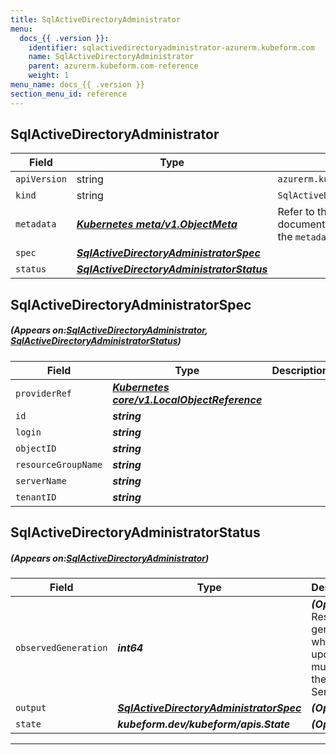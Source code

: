```yaml
---
title: SqlActiveDirectoryAdministrator
menu:
  docs_{{ .version }}:
    identifier: sqlactivedirectoryadministrator-azurerm.kubeform.com
    name: SqlActiveDirectoryAdministrator
    parent: azurerm.kubeform.com-reference
    weight: 1
menu_name: docs_{{ .version }}
section_menu_id: reference
---
```


## SqlActiveDirectoryAdministrator
| Field | Type | Description |
| ------ | ----- | ----------- |
| `apiVersion` | string | `azurerm.kubeform.com/v1alpha1` |
|    `kind` | string | `SqlActiveDirectoryAdministrator` |
| `metadata` | ***[Kubernetes meta/v1.ObjectMeta](https://kubernetes.io/docs/reference/generated/kubernetes-api/v1.13/#objectmeta-v1-meta)***|Refer to the Kubernetes API documentation for the fields of the `metadata` field.|
| `spec` | ***[SqlActiveDirectoryAdministratorSpec](#SqlActiveDirectoryAdministratorSpec)***||
| `status` | ***[SqlActiveDirectoryAdministratorStatus](#SqlActiveDirectoryAdministratorStatus)***||
## SqlActiveDirectoryAdministratorSpec
##### (Appears on:[SqlActiveDirectoryAdministrator](#SqlActiveDirectoryAdministrator), [SqlActiveDirectoryAdministratorStatus](#SqlActiveDirectoryAdministratorStatus))
| Field | Type | Description |
| ------ | ----- | ----------- |
| `providerRef` | ***[Kubernetes core/v1.LocalObjectReference](https://kubernetes.io/docs/reference/generated/kubernetes-api/v1.13/#localobjectreference-v1-core)***||
| `id` | ***string***||
| `login` | ***string***||
| `objectID` | ***string***||
| `resourceGroupName` | ***string***||
| `serverName` | ***string***||
| `tenantID` | ***string***||
## SqlActiveDirectoryAdministratorStatus
##### (Appears on:[SqlActiveDirectoryAdministrator](#SqlActiveDirectoryAdministrator))
| Field | Type | Description |
| ------ | ----- | ----------- |
| `observedGeneration` | ***int64***| ***(Optional)*** Resource generation, which is updated on mutation by the API Server.|
| `output` | ***[SqlActiveDirectoryAdministratorSpec](#SqlActiveDirectoryAdministratorSpec)***| ***(Optional)*** |
| `state` | ***kubeform.dev/kubeform/apis.State***| ***(Optional)*** |
---
